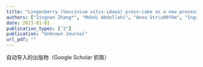 ```yaml
---
title: "Lingonberry (Vaccinium vitis-idaea) press-cake as a new processing aid during isolation of protein from herring (Clupea harengus) co-products"
authors: ["Jingnan Zhang*", "Mehdi Abdollahi", "Anna Str\u00f6m", "Ingrid Undeland"]
date: 2023-01-01
publication_types: ["2"]
publication: "Unknown Journal"
url_pdf: ""
---
```


自动导入的出版物（Google Scholar 抓取）
